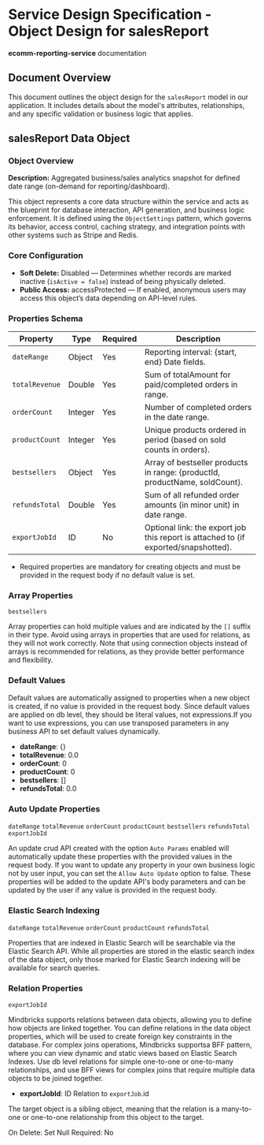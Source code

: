 # Service Design Specification - Object Design for salesReport

**ecomm-reporting-service** documentation

## Document Overview

This document outlines the object design for the `salesReport` model in our application. It includes details about the model's attributes, relationships, and any specific validation or business logic that applies.

## salesReport Data Object

### Object Overview

**Description:** Aggregated business/sales analytics snapshot for defined date range (on-demand for reporting/dashboard).

This object represents a core data structure within the service and acts as the blueprint for database interaction, API generation, and business logic enforcement.
It is defined using the `ObjectSettings` pattern, which governs its behavior, access control, caching strategy, and integration points with other systems such as Stripe and Redis.

### Core Configuration

- **Soft Delete:** Disabled — Determines whether records are marked inactive (`isActive = false`) instead of being physically deleted.
- **Public Access:** accessProtected — If enabled, anonymous users may access this object’s data depending on API-level rules.

### Properties Schema

| Property       | Type    | Required | Description                                                                         |
| -------------- | ------- | -------- | ----------------------------------------------------------------------------------- |
| `dateRange`    | Object  | Yes      | Reporting interval: {start, end} Date fields.                                       |
| `totalRevenue` | Double  | Yes      | Sum of totalAmount for paid/completed orders in range.                              |
| `orderCount`   | Integer | Yes      | Number of completed orders in the date range.                                       |
| `productCount` | Integer | Yes      | Unique products ordered in period (based on sold counts in orders).                 |
| `bestsellers`  | Object  | Yes      | Array of bestseller products in range: {productId, productName, soldCount}.         |
| `refundsTotal` | Double  | Yes      | Sum of all refunded order amounts (in minor unit) in date range.                    |
| `exportJobId`  | ID      | No       | Optional link: the export job this report is attached to (if exported/snapshotted). |

- Required properties are mandatory for creating objects and must be provided in the request body if no default value is set.

### Array Properties

`bestsellers`

Array properties can hold multiple values and are indicated by the `[]` suffix in their type. Avoid using arrays in properties that are used for relations, as they will not work correctly.
Note that using connection objects instead of arrays is recommended for relations, as they provide better performance and flexibility.

### Default Values

Default values are automatically assigned to properties when a new object is created, if no value is provided in the request body.
Since default values are applied on db level, they should be literal values, not expressions.If you want to use expressions, you can use transposed parameters in any business API to set default values dynamically.

- **dateRange**: {}
- **totalRevenue**: 0.0
- **orderCount**: 0
- **productCount**: 0
- **bestsellers**: []
- **refundsTotal**: 0.0

### Auto Update Properties

`dateRange` `totalRevenue` `orderCount` `productCount` `bestsellers` `refundsTotal` `exportJobId`

An update crud API created with the option `Auto Params` enabled will automatically update these properties with the provided values in the request body.
If you want to update any property in your own business logic not by user input, you can set the `Allow Auto Update` option to false.
These properties will be added to the update API's body parameters and can be updated by the user if any value is provided in the request body.

### Elastic Search Indexing

`dateRange` `totalRevenue` `orderCount` `productCount` `refundsTotal`

Properties that are indexed in Elastic Search will be searchable via the Elastic Search API.
While all properties are stored in the elastic search index of the data object, only those marked for Elastic Search indexing will be available for search queries.

### Relation Properties

`exportJobId`

Mindbricks supports relations between data objects, allowing you to define how objects are linked together.
You can define relations in the data object properties, which will be used to create foreign key constraints in the database.
For complex joins operations, Mindbricks supportsa BFF pattern, where you can view dynamic and static views based on Elastic Search Indexes.
Use db level relations for simple one-to-one or one-to-many relationships, and use BFF views for complex joins that require multiple data objects to be joined together.

- **exportJobId**: ID
  Relation to `exportJob`.id

The target object is a sibling object, meaning that the relation is a many-to-one or one-to-one relationship from this object to the target.

On Delete: Set Null
Required: No
